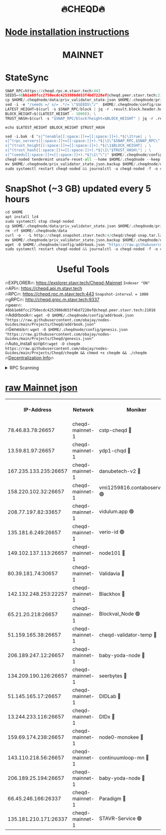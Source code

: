 <h1 align="center"> 🔥CHEQD🔥</h1>

[Node installation instructions](https://github.com/obajay/nodes-Guides/tree/main/Projects/Cheqd)
=
<h1 align="center"> MAINNET</h1>

# StateSync
```python
SNAP_RPC=https://cheqd.rpc.m.stavr.tech:443
SEEDS=46bb1e68fcc2750ecdc4253986d653f4bd7228ef@cheqd.peer.stavr.tech:21016
cp $HOME/.cheqdnode/data/priv_validator_state.json $HOME/.cheqdnode/priv_validator_state.json.backup
sed -i -e "/seeds =/ s/= .*/= \"$SEEDS\"/"  $HOME/.cheqdnode/config/config.toml
LATEST_HEIGHT=$(curl -s $SNAP_RPC/block | jq -r .result.block.header.height); \
BLOCK_HEIGHT=$((LATEST_HEIGHT - 1000)); \
TRUST_HASH=$(curl -s "$SNAP_RPC/block?height=$BLOCK_HEIGHT" | jq -r .result.block_id.hash)

echo $LATEST_HEIGHT $BLOCK_HEIGHT $TRUST_HASH

sed -i.bak -E "s|^(enable[[:space:]]+=[[:space:]]+).*$|\1true| ; \
s|^(rpc_servers[[:space:]]+=[[:space:]]+).*$|\1\"$SNAP_RPC,$SNAP_RPC\"| ; \
s|^(trust_height[[:space:]]+=[[:space:]]+).*$|\1$BLOCK_HEIGHT| ; \
s|^(trust_hash[[:space:]]+=[[:space:]]+).*$|\1\"$TRUST_HASH\"| ; \
s|^(seeds[[:space:]]+=[[:space:]]+).*$|\1\"\"|" $HOME/.cheqdnode/config/config.toml
cheqd-noded tendermint unsafe-reset-all --home $HOME/.cheqdnode --keep-addr-book
mv $HOME/.cheqdnode/priv_validator_state.json.backup $HOME/.cheqdnode/data/priv_validator_state.json
sudo systemctl restart cheqd-noded && journalctl -u cheqd-noded -f -o cat
```
# SnapShot (~3 GB) updated every 5 hours
```python
cd $HOME
apt install lz4
sudo systemctl stop cheqd-noded
cp $HOME/.cheqdnode/data/priv_validator_state.json $HOME/.cheqdnode/priv_validator_state.json.backup
rm -rf $HOME/.cheqdnode/data
curl -o - -L http://cheqd.snapshot.stavr.tech:4/cheqd/cheqd-snap.tar.lz4 | lz4 -c -d - | tar -x -C $HOME/.cheqdnode --strip-components 2
mv $HOME/.cheqdnode/priv_validator_state.json.backup $HOME/.cheqdnode/data/priv_validator_state.json
wget -O $HOME/.cheqdnode/config/addrbook.json "https://raw.githubusercontent.com/obajay/nodes-Guides/main/Projects/Cheqd/addrbook.json"
sudo systemctl restart cheqd-noded && journalctl -u cheqd-noded -f -o cat
```

 <h1 align="center"> Useful Tools</h1>

🔥EXPLORER🔥:     https://explorer.stavr.tech/Cheqd-Mainnet        `Indexer "ON"` \
🔥API🔥:          https://cheqd.api.m.stavr.tech \
🔥RPC🔥:          https://cheqd.rpc.m.stavr.tech:443              `Snapshot-interval = 1000` \
🔥gRPC🔥:         http://cheqd.grpc.m.stavr.tech:9337 \
🔥peer🔥:         `46bb1e68fcc2750ecdc4253986d653f4bd7228ef@cheqd.peer.stavr.tech:21016` \
🔥Addrbook🔥:  `wget -O $HOME/.cheqdnode/config/addrbook.json "https://raw.githubusercontent.com/obajay/nodes-Guides/main/Projects/Cheqd/addrbook.json"` \
🔥Genesis🔥:  `wget -O $HOME/.cheqdnode/config/genesis.json "https://raw.githubusercontent.com/obajay/nodes-Guides/main/Projects/Cheqd/genesis.json"` \
🔥Auto_install script🔥:`wget -O cheqdm https://raw.githubusercontent.com/obajay/nodes-Guides/main/Projects/Cheqd/cheqdm && chmod +x cheqdm && ./cheqdm` \
🔥[Decentralization Info](https://github.com/obajay/StateSync-snapshots/tree/main/Projects/Cheqd/Decentralization)🔥

<details>
<summary>RPC Scanning</summary>

<h2 align="center"> We scan nodes in real time every 4 hours. And we provide the final result of RPC endpoints.
We cannot influence the operation of these nodes in any way. </h2>


```python
If Voting Power is higher than 0 --> then the Node is a validator of the network and may be subject to attack and be a potential threat to the chain.
```
```python
We marked such validators with a red symbol
```

</details>

[raw Mainnet json](https://rpc-check.cheqdm.stavr.tech/cheqdm/rpc-cheqdm-result.json)
=




<table><tr><th>IP-Address</th><th>Network</th><th>Moniker</th><th>Latest Block Height</th><th>Earliest Block Height</th><th>Catching Up</th><th>Tx Index</th><th>Voting Power</th><th>Scan Time</th></tr><tr><td>78.46.83.78:26657</td><td>cheqd-mainnet-1</td><td>cstp-cheqd 🔴</td><td>11728688</td><td>1</td><td>False</td><td>on</td><td>2374609134</td><td>2024-01-27T03:34:19.481422690UTC</td></tr><tr><td>13.59.81.97:26657</td><td>cheqd-mainnet-1</td><td>ydp1-chqd 🔴</td><td>11728692</td><td>1</td><td>False</td><td>on</td><td>38113687868</td><td>2024-01-27T03:34:44.055416614UTC</td></tr><tr><td>167.235.133.235:26657</td><td>cheqd-mainnet-1</td><td>danubetech-v2 🔴</td><td>11728698</td><td>1</td><td>False</td><td>on</td><td>13292099545</td><td>2024-01-27T03:35:19.517201130UTC</td></tr><tr><td>158.220.102.32:26657</td><td>cheqd-mainnet-1</td><td>vmi1259816.contaboserver.net 🟢</td><td>11728724</td><td>1</td><td>False</td><td>on</td><td>0</td><td>2024-01-27T03:37:50.591961763UTC</td></tr><tr><td>208.77.197.82:33657</td><td>cheqd-mainnet-1</td><td>vidulum.app 🟢</td><td>11728723</td><td>8384004</td><td>False</td><td>on</td><td>0</td><td>2024-01-27T03:37:41.958532556UTC</td></tr><tr><td>135.181.6.249:26657</td><td>cheqd-mainnet-1</td><td>verio-id 🟢</td><td>9196500</td><td>8896499</td><td>False</td><td>on</td><td>0</td><td>2024-01-27T03:34:26.022907901UTC</td></tr><tr><td>149.102.137.113:26657</td><td>cheqd-mainnet-1</td><td>node101 🔴</td><td>11728711</td><td>10276869</td><td>False</td><td>on</td><td>7248451044</td><td>2024-01-27T03:36:35.373558419UTC</td></tr><tr><td>80.39.181.74:30657</td><td>cheqd-mainnet-1</td><td>Validavia 🔴</td><td>11728700</td><td>10423019</td><td>False</td><td>on</td><td>2296202739</td><td>2024-01-27T03:35:28.256388285UTC</td></tr><tr><td>142.132.248.253:22257</td><td>cheqd-mainnet-1</td><td>Blackhox 🔴</td><td>11728717</td><td>10538869</td><td>False</td><td>on</td><td>2267459902</td><td>2024-01-27T03:37:09.517580287UTC</td></tr><tr><td>65.21.20.218:26657</td><td>cheqd-mainnet-1</td><td>Blockval_Node 🟢</td><td>11728704</td><td>11356095</td><td>False</td><td>on</td><td>0</td><td>2024-01-27T03:35:50.739143449UTC</td></tr><tr><td>51.159.165.38:26657</td><td>cheqd-mainnet-1</td><td>cheqd-validator-temp 🔴</td><td>11728720</td><td>11446869</td><td>False</td><td>on</td><td>10408933691</td><td>2024-01-27T03:37:26.537492406UTC</td></tr><tr><td>206.189.247.12:26657</td><td>cheqd-mainnet-1</td><td>baby-yoda-node 🔴</td><td>11728691</td><td>11478691</td><td>False</td><td>on</td><td>40843323570</td><td>2024-01-27T03:34:34.704064038UTC</td></tr><tr><td>134.209.190.126:26657</td><td>cheqd-mainnet-1</td><td>seerbytes 🔴</td><td>11728698</td><td>11478698</td><td>False</td><td>on</td><td>221759950</td><td>2024-01-27T03:35:19.266078488UTC</td></tr><tr><td>51.145.165.17:26657</td><td>cheqd-mainnet-1</td><td>DIDLab 🔴</td><td>11728702</td><td>11478702</td><td>False</td><td>on</td><td>19104873684</td><td>2024-01-27T03:35:38.778117202UTC</td></tr><tr><td>13.244.233.116:26657</td><td>cheqd-mainnet-1</td><td>DIDx 🔴</td><td>11728702</td><td>11478702</td><td>False</td><td>on</td><td>3716478323</td><td>2024-01-27T03:35:41.816684780UTC</td></tr><tr><td>159.69.174.238:26657</td><td>cheqd-mainnet-1</td><td>node0-monokee 🔴</td><td>11728703</td><td>11478703</td><td>False</td><td>on</td><td>15211157917</td><td>2024-01-27T03:35:46.256362102UTC</td></tr><tr><td>143.110.218.56:26657</td><td>cheqd-mainnet-1</td><td>continuumloop-mn 🔴</td><td>11728705</td><td>11478705</td><td>False</td><td>on</td><td>6351344939</td><td>2024-01-27T03:35:55.563560235UTC</td></tr><tr><td>206.189.25.194:26657</td><td>cheqd-mainnet-1</td><td>baby-yoda-node 🔴</td><td>11728710</td><td>11478710</td><td>False</td><td>on</td><td>40843323570</td><td>2024-01-27T03:36:26.842786701UTC</td></tr><tr><td>66.45.246.166:26337</td><td>cheqd-mainnet-1</td><td>Paradigm 🔴</td><td>11728713</td><td>11505869</td><td>False</td><td>on</td><td>206321</td><td>2024-01-27T03:36:46.403777814UTC</td></tr><tr><td>135.181.210.171:26337</td><td>cheqd-mainnet-1</td><td>STAVR-Service 🟢</td><td>11728691</td><td>11717869</td><td>False</td><td>on</td><td>0</td><td>2024-01-27T03:34:35.113702194UTC</td></tr></table>
